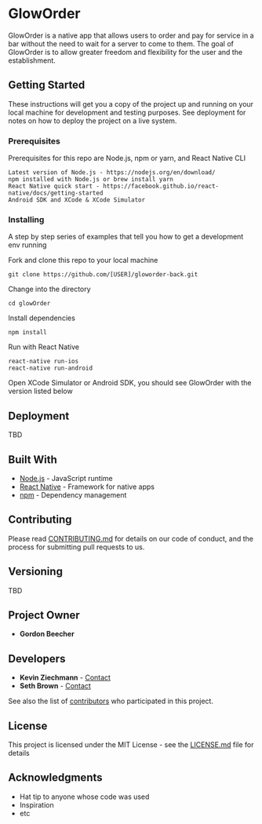# GlowOrder

GlowOrder is a native app that allows users to order and pay for service in a bar without the need to wait for a server to come to them. The goal of GlowOrder is to allow greater freedom and flexibility for the user and the establishment. 

## Getting Started

These instructions will get you a copy of the project up and running on your local machine for development and testing purposes. See deployment for notes on how to deploy the project on a live system.

### Prerequisites

Prerequisites for this repo are Node.js, npm or yarn, and React Native CLI

```
Latest version of Node.js - https://nodejs.org/en/download/
npm installed with Node.js or brew install yarn
React Native quick start - https://facebook.github.io/react-native/docs/getting-started
Android SDK and XCode & XCode Simulator

```

### Installing

A step by step series of examples that tell you how to get a development env running

Fork and clone this repo to your local machine

```
git clone https://github.com/[USER]/gloworder-back.git

```

Change into the directory

```
cd glowOrder
```

Install dependencies

```
npm install
```

Run with React Native

```
react-native run-ios
react-native run-android
```

Open XCode Simulator or Android SDK, you should see GlowOrder with the version listed below


## Deployment

TBD

## Built With

* [Node.js](https://nodejs.org/en/) - JavaScript runtime
* [React Native](https://facebook.github.io/react-native/) - Framework for native apps
* [npm](https://www.npmjs.com) - Dependency management

## Contributing

Please read [CONTRIBUTING.md](https://github.com/sethmichaelbrown/gloworder-front/) for details on our code of conduct, and the process for submitting pull requests to us.

## Versioning

TBD

## Project Owner

* **Gordon Beecher**

## Developers

* **Kevin Ziechmann** - [Contact](http://kevinziechmann.com)
* **Seth Brown** - [Contact](https://sethmichaelbrown.surge.sh)

See also the list of [contributors](https://github.com/sethmichaelbrown/gloworder-front/contributors) who participated in this project.

## License

This project is licensed under the MIT License - see the [LICENSE.md](LICENSE.md) file for details

## Acknowledgments

* Hat tip to anyone whose code was used
* Inspiration
* etc
